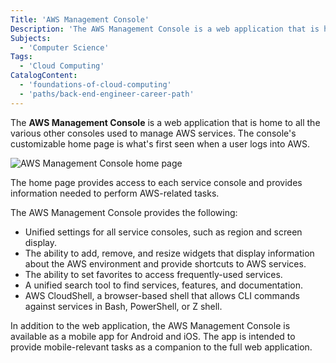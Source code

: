 ```yaml
---
Title: 'AWS Management Console'
Description: 'The AWS Management Console is a web application that is home to all the various other consoles used to manage AWS services.'
Subjects:
  - 'Computer Science'
Tags:
  - 'Cloud Computing'
CatalogContent:
  - 'foundations-of-cloud-computing'
  - 'paths/back-end-engineer-career-path'
---
```


The **AWS Management Console** is a web application that is home to all the various other consoles used to manage AWS services. The console's customizable home page is what's first seen when a user logs into AWS.

![AWS Management Console home page](https://raw.githubusercontent.com/Codecademy/docs/main/media/aws-console-home.png)

The home page provides access to each service console and provides information needed to perform AWS-related tasks.

The AWS Management Console provides the following:

- Unified settings for all service consoles, such as region and screen display.
- The ability to add, remove, and resize widgets that display information about the AWS environment and provide shortcuts to AWS services.
- The ability to set favorites to access frequently-used services.
- A unified search tool to find services, features, and documentation.
- AWS CloudShell, a browser-based shell that allows CLI commands against services in Bash, PowerShell, or Z shell.

In addition to the web application, the AWS Management Console is available as a mobile app for Android and iOS. The app is intended to provide mobile-relevant tasks as a companion to the full web application.
